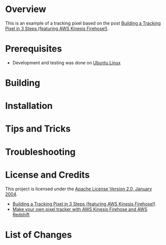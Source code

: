 # Overview
This is an example of a tracking pixel based on the post [Building a Tracking Pixel in 3 Steps (featuring AWS Kinesis Firehose!)](http://engineering.curalate.com/2016/10/19/building-a-tracking-pixel.html). 

# Prerequisites
* Development and testing was done on [Ubuntu Linux](http://www.ubuntu.com/)

# Building

# Installation

# Tips and Tricks

# Troubleshooting

# License and Credits
This project is licensed under the [Apache License Version 2.0, January 2004](http://www.apache.org/licenses/).

* [Building a Tracking Pixel in 3 Steps (featuring AWS Kinesis Firehose!)](http://engineering.curalate.com/2016/10/19/building-a-tracking-pixel.html) 
* [Make your own pixel tracker with AWS Kinesis Firehose and AWS Redshift](https://medium.com/@jongleberry/make-your-own-pixel-tracker-with-aws-kinesis-firehose-and-aws-redshift-b22248b0838) 

# List of Changes
